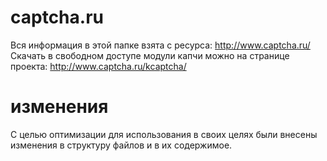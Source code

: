 # captcha.ru


Вся информация в этой папке взята с ресурса: http://www.captcha.ru/
Скачать в свободном доступе модули капчи можно на странице проекта: http://www.captcha.ru/kcaptcha/

# изменения
С целью оптимизации для использования в своих целях были внесены изменения в структуру файлов и в их содержимое.
